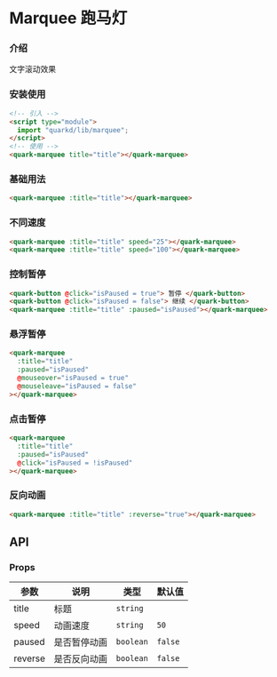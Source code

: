 # Marquee 跑马灯

### 介绍

文字滚动效果

### 安装使用

```html
<!-- 引入 -->
<script type="module">
  import "quarkd/lib/marquee";
</script>
<!-- 使用 -->
<quark-marquee title="title"></quark-marquee>
```


### 基础用法

```html
<quark-marquee :title="title"></quark-marquee>
```

### 不同速度

```html
<quark-marquee :title="title" speed="25"></quark-marquee>
<quark-marquee :title="title" speed="100"></quark-marquee>
```

### 控制暂停

```html
<quark-button @click="isPaused = true"> 暂停 </quark-button>
<quark-button @click="isPaused = false"> 继续 </quark-button>
<quark-marquee :title="title" :paused="isPaused"></quark-marquee>
```

### 悬浮暂停

```html
<quark-marquee
  :title="title"
  :paused="isPaused"
  @mouseover="isPaused = true"
  @mouseleave="isPaused = false"
></quark-marquee>
```

### 点击暂停

```html
<quark-marquee
  :title="title"
  :paused="isPaused"
  @click="isPaused = !isPaused"
></quark-marquee>
```

### 反向动画

```html
<quark-marquee :title="title" :reverse="true"></quark-marquee>
```

## API

### Props

| 参数    | 说明         | 类型      | 默认值  |
| ------- | ------------ | --------- | ------- |
| title   | 标题         | `string`  |
| speed   | 动画速度     | `string`  | `50`    |
| paused  | 是否暂停动画 | `boolean` | `false` |
| reverse | 是否反向动画 | `boolean` | `false` |
